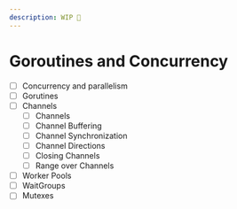 ```yaml
---
description: WIP 🚧
---
```


# Goroutines and Concurrency

* [ ] Concurrency and parallelism
* [ ] Gorutines
* [ ] Channels
  * [ ] Channels
  * [ ] Channel Buffering
  * [ ] Channel Synchronization
  * [ ] Channel Directions
  * [ ] Closing Channels
  * [ ] Range over Channels
* [ ] Worker Pools
* [ ] WaitGroups
* [ ] Mutexes

